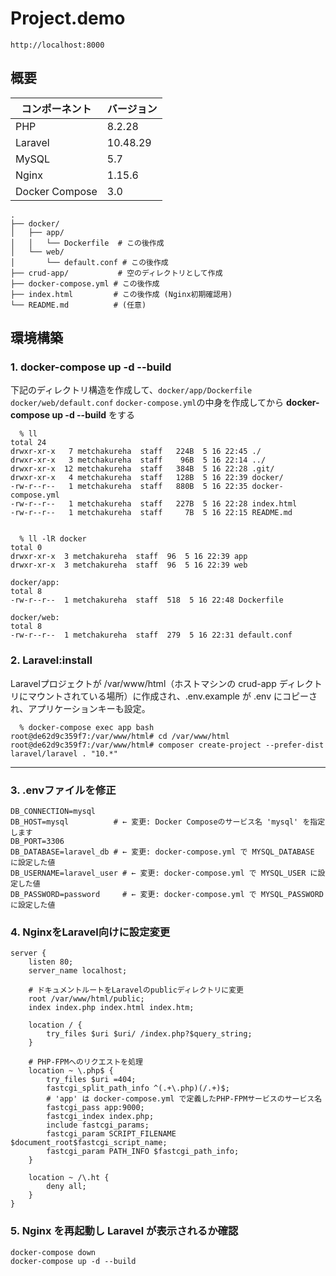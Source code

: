 # Project.demo
`http://localhost:8000`

## 概要

| コンポーネント       | バージョン  |
|-------------------|-----------|
| PHP               | 8.2.28       |
| Laravel           | 10.48.29      |
| MySQL             | 5.7       |
| Nginx             | 1.15.6    |
| Docker Compose     | 3.0       |

```
.
├── docker/
│   ├── app/
│   │   └── Dockerfile  # この後作成
│   └── web/
│       └── default.conf # この後作成
├── crud-app/           # 空のディレクトリとして作成
├── docker-compose.yml # この後作成
├── index.html         # この後作成 (Nginx初期確認用)
└── README.md          # (任意)
```

## 環境構築

### 1. docker-compose up -d --build
下記のディレクトリ構造を作成して、`docker/app/Dockerfile` `docker/web/default.conf` `docker-compose.yml`の中身を作成してから **docker-compose up -d --build** をする

```bash:bash
  % ll
total 24
drwxr-xr-x   7 metchakureha  staff   224B  5 16 22:45 ./
drwxr-xr-x   3 metchakureha  staff    96B  5 16 22:14 ../
drwxr-xr-x  12 metchakureha  staff   384B  5 16 22:28 .git/
drwxr-xr-x   4 metchakureha  staff   128B  5 16 22:39 docker/
-rw-r--r--   1 metchakureha  staff   880B  5 16 22:35 docker-compose.yml
-rw-r--r--   1 metchakureha  staff   227B  5 16 22:28 index.html
-rw-r--r--   1 metchakureha  staff     7B  5 16 22:15 README.md


  % ll -lR docker
total 0
drwxr-xr-x  3 metchakureha  staff  96  5 16 22:39 app
drwxr-xr-x  3 metchakureha  staff  96  5 16 22:39 web

docker/app:
total 8
-rw-r--r--  1 metchakureha  staff  518  5 16 22:48 Dockerfile

docker/web:
total 8
-rw-r--r--  1 metchakureha  staff  279  5 16 22:31 default.conf
```

### 2. Laravel:install
Laravelプロジェクトが /var/www/html（ホストマシンの crud-app ディレクトリにマウントされている場所）に作成され、.env.example が .env にコピーされ、アプリケーションキーも設定。
```
  % docker-compose exec app bash
root@de62d9c359f7:/var/www/html# cd /var/www/html
root@de62d9c359f7:/var/www/html# composer create-project --prefer-dist laravel/laravel . "10.*"
```

----

### 3. .envファイルを修正
```.env:.env
DB_CONNECTION=mysql
DB_HOST=mysql          # ← 変更: Docker Composeのサービス名 'mysql' を指定します
DB_PORT=3306
DB_DATABASE=laravel_db # ← 変更: docker-compose.yml で MYSQL_DATABASE に設定した値
DB_USERNAME=laravel_user # ← 変更: docker-compose.yml で MYSQL_USER に設定した値
DB_PASSWORD=password     # ← 変更: docker-compose.yml で MYSQL_PASSWORD に設定した値
```

### 4. NginxをLaravel向けに設定変更
```default.conf:
server {
    listen 80;
    server_name localhost;

    # ドキュメントルートをLaravelのpublicディレクトリに変更
    root /var/www/html/public;
    index index.php index.html index.htm;

    location / {
        try_files $uri $uri/ /index.php?$query_string;
    }

    # PHP-FPMへのリクエストを処理
    location ~ \.php$ {
        try_files $uri =404;
        fastcgi_split_path_info ^(.+\.php)(/.+)$;
        # 'app' は docker-compose.yml で定義したPHP-FPMサービスのサービス名
        fastcgi_pass app:9000;
        fastcgi_index index.php;
        include fastcgi_params;
        fastcgi_param SCRIPT_FILENAME $document_root$fastcgi_script_name;
        fastcgi_param PATH_INFO $fastcgi_path_info;
    }

    location ~ /\.ht {
        deny all;
    }
}
```


### 5. Nginx を再起動し Laravel が表示されるか確認
```
docker-compose down
docker-compose up -d --build
```
